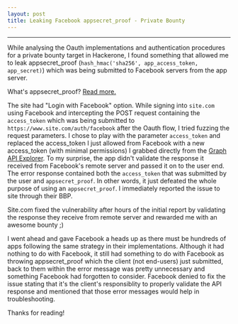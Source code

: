 ```yaml
---
layout: post
title: Leaking Facebook appsecret_proof - Private Bounty
---
```


---


While analysing the Oauth implementations and authentication procedures for a private bounty target in Hackerone, I found something 
that allowed me to leak appsecret_proof (`hash_hmac('sha256', app_access_token, app_secret)`) which was being submitted to Facebook servers 
from the app server. 

What's appsecret_proof? <a href="https://developers.facebook.com/docs/graph-api/securing-requests">Read more.</a>


The site had "Login with Facebook" option. While signing into `site.com` using Facebook and intercepting the POST request containing the `access_token` which was being submitted to `https://www.site.com/auth/facebook` after the Oauth flow,
I tried fuzzing the request parameters. I chose to play with the parameter `access_token` and replaced the access_token I just allowed from Facebook with a new access_token (with minimal permissions) I grabbed directly
from the <a href="https://developers.facebook.com/tools/explorer/145634995501895/">Graph API Explorer</a>. To my surprise, the app didn't validate the response it received from Facebook's
remote server and passed it on to the user end. The error response contained both the `access_token` that was submitted by the user and `appsecret_proof`. In other words, it just defeated the whole purpose of using an `appsecret_proof`. I immediately reported the issue to site through their BBP.



Site.com fixed the vulnerability after hours of the initial report by validating the response they receive from remote server and rewarded me with an awesome bounty ;)

I went ahead and gave Facebook a heads up as there must be hundreds of apps following the same strategy in their implementations. Although it had nothing to do with Facebook, it still had something to do with 
Facebook as throwing appsecret_proof which the client (not end-users) just submitted, back to them within the error message was pretty unnecessary and something Facebook had
forgotten to consider. Facebook denied to fix the issue stating that it's the client's responsiblity to properly validate the API response and mentioned that those error messages would help in troubleshooting.


Thanks for reading!





